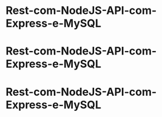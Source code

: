 # Rest-com-NodeJS-API-com-Express-e-MySQL
# Rest-com-NodeJS-API-com-Express-e-MySQL
# Rest-com-NodeJS-API-com-Express-e-MySQL
